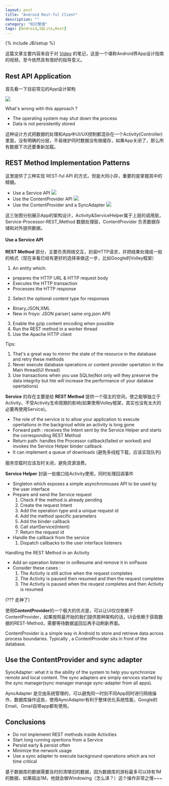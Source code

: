 ```yaml
---
layout: post
title: "Android Rest-ful Client"
description: ""
category: "知识整理"
tags: [Android,SQLite,Rest]
---
```

{% include JB/setup %}

这篇文章主要内容来自于对 [Video](https://www.youtube.com/watch?v=xHXn3Kg2IQE&list=PL734A052F802C96B9&index=28) 的笔记，这是一个堪称Android界App设计指南的视频，至今依然具有很好的指导意义。

## Rest API Application

首先看一下目前常见的App设计架构

![](https://raw.githubusercontent.com/ntop001/ntop001.github.com/master/_img/rest1.png)

What's wrong with this approach ?

* The operating system may shut down the process
* Data is not persistently stored

这种设计方式把数据的处理和App中UI/UX控制都混杂在一个Activity(Controller)里面，没有明确的分层，不易维护同时数据没有做缓存，如果App关闭了，那么所有数据下次还要重新加载。

## REST Method Implementation Patterns

这里提供了三种实现 REST-ful API 的方式，但是大同小异，重要的是掌握其中的精髓。

* Use a Service API
  ![](https://raw.githubusercontent.com/ntop001/ntop001.github.com/master/_img/rest2.png)
* Use the ContentProvider API
  ![](https://raw.githubusercontent.com/ntop001/ntop001.github.com/master/_img/rest4.png)
* Use the ContentProvider and a SyncAdapter
  ![](https://raw.githubusercontent.com/ntop001/ntop001.github.com/master/_img/rest5.png)

这三张图分别展示App的架构设计，Activity&ServiceHelper属于上层的调用层，Service-Processor-REST_Method 数据处理层，ContentProvider 负责数据存储和对外提供数据。

#### Use a Service API

**REST Method** 部分，主要负责网络交互，封装HTTP请求，并把结果处理成一般的格式（现在来看已经有更好的选择来做这一步，比如Google的Volley框架）

1. An entity which:
  * prepares the HTTP URL & HTTP request body
  * Executes the HTTP transaction
  * Processes the HTTP response
2. Select the optional content type for responses
  * Binary,JSON,XML
  * New in froyo: JSON parser( same org.json API)
3. Enable the gzip content encoding when possible
4. Run the REST method in a worker thread
5. Use the Apache HTTP client

Tips:

1. That's a great way to mirror the state of the resource in the database and retry these methods
2. Never execute database operations or content provider opertation in the Main thread(UI thread)
3. Use transactions when you use SQLite(Not only will they preserve the data integrity but hte will increase the performance of your databse opertations)

**Service** 的存在主要是给 **REST Method** 提供一个宿主的空间，使之能够独立于Activity，不受Activity生命周期的影响(如果使用Volley框架，其实也没有太大的必要再使用Service)。

* The role of the service is to allow your application to execute opertations in the backgroud while an activity is long gone
* Forward path : receives the Intent sent by the Service Helper and starts the corresponding REST Method
* Return path: handles the Processor callback(failed or worked) and invokes the Service Helper binder callback
* It can implement a queue of downloads (避免多线程下载，应该实现队列)

服务空载时应该及时关闭，避免资源浪费。

**Service Helper** 封装一些接口给Activity使用，同时处理回调事件

* Singleton which exposes a simple asynchronouses API to be used by the user interface
* Prepare and send the Service request
  1. Check if the method is already pending
  2. Create the request Intent
  3. Add the operation type and a unique request id
  4. Add the method specific parameters
  5. Add the binder callback
  6. Call startService(Intent)
  7. Return the request id
* Handle the callback from the service
  1. Dispatch callbacks to the user interface listeners
  
Handling the REST Method in an Activity

* Add an operation listener in onResume and remove it in onPause
* Consider these cases :
  1. The Activity is still active when the request completes
  2. The Activity is paused then resumed and then the request completes
  3. The Activity is paused when the reuqest completes and then Activity is resumed
  
(??? 走神了)

使用**ContentProvider**的一个极大的优点是，可以让UI仅仅依赖于ContentProvider，如果按照最开始的我们提供那种架构的话，UI会依赖于获取数据的REST-Method，需要等待数据返回后再手动刷新界面。

ContentProvider is a simple way in Android to store and retrieve data across process boundaries. Typically , a ContentProvider sits in front of the database.

## Use the ContentProvider and sync adapter

SyncAdapter: what it is the ability of the system to help you synchronize remote and local content.
The sync adapters are simply services started by the sync manager(sync manager manage sync-adapter from all apps). 

AyncAdapter 是交由系统管理的，可以避免同一时刻不同App同时进行网络操作，数据库操作这些，使用AyncAdapter有利于整体优化系统性能，Google的Email、Gmail自带app都有使用。

## Conclusions

* Do not implememt REST methods inside Activities
* Start long running opertions from a Service
* Persist early & persist often
* Minimize the nerwork usage
* Use a sync adapter to execute background operations which ara not time critical

基于数据库的数据需要及时的清理旧的数据，因为数据库的游标最多可以持有1M的数据，如果超出1M，他就会做Windowing（怎么译？）这个操作非常之慢~~~

